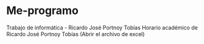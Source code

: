 # Me-programo
Trabajo de informática - Ricardo José Portnoy Tobías
Horario académico de Ricardo José Portnoy Tobías (Abrir el archivo de excel)
